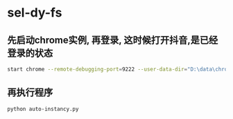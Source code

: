# sel-dy-fs

## 先启动chrome实例, 再登录, 这时候打开抖音,是已经登录的状态

```bash
start chrome --remote-debugging-port=9222 --user-data-dir="D:\data\chrome\data\dy"
```

## 再执行程序

```bash
python auto-instancy.py
```